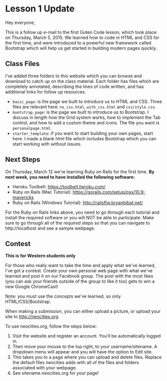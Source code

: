 # Lesson 1 Update

Hey everyone,

This is a follow up e-mail to the first Guten Code lesson, which took place on Thursday, March 5, 2015. We learned how to code in HTML and CSS for the first time, and were introduced to a powerful new framework called Bootstrap which will help us get started in building modern pages quickly.

## Class Files

I've added three folders to this website which you can browse and download to catch up on the class material. Each folder has files which are completely annotated, describing the lines of code written, and has additional links for follow up resources.

* `basic_page`: is the page we built to introduce us to HTML and CSS. Three files are relevant here: `no_css.html`, `with_css.html` and `css/style.css`. 
* `bootstrap_page`: is the page we built to introduce us to Bootstrap. I discuss in length how the Grid system works, how to implement the Tab control, and how to add a custom theme and icons. The file you want is `personalpage.html`. 
* `starter_template`: if you want to start building your own pages, start here. I made a blank html file which includes Bootstrap which you can start working with without issues. 

## Next Steps

On Thursday, March 12 we're learning Ruby on Rails for the first time. **By next week, you need to have installed the following software:**

* Heroku Toolbelt: https://toolbelt.heroku.com/
* Ruby on Rails (Mac Tutorial): https://gorails.com/setup/osx/10.9-mavericks
* Ruby on Rails (Windows Tutorial): http://railsftw.bryanbibat.net/

For the Ruby on Rails links above, you need to go through each tutorial and install the required software or you will NOT be able to participate. Make sure to go through all of the required steps so that you can navigate to http://localhost and see a sample webpage. 

## Contest
**This is for Western students only**

For those who really want to take the time and apply what we've learned, I've got a contest. Create your own personal web page with what we've learned and post it on our Facebook group. The post with the most likes (you can ask your friends outside of the group to like it too) gets to win a new Google ChromeCast!

Note: you must use the concepts we've learned, so only HTML/CSS/Bootstrap. 

When making a submission, you can either upload a picture, or upload your site to http://neocities.org. 

To use neocities.org, follow the steps below:

1. Visit the website and register an account. You'll be automatically logged in.
2. Then move your mouse to the top right, to your username/sitename. A dropdown menu will appear and you will have the option to Edit site.
3. This takes you to a page where you can upload and delete files. Replace the default files neocities adds with all of the files and folders associated with your webpage.
4. See sitename.neocities.org for your page!


